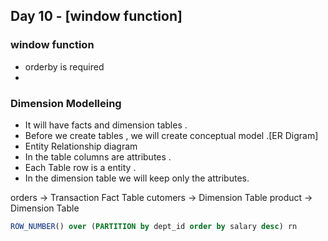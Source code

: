## Day 10 - [window function]

### window function
* orderby is required
* 


### Dimension Modelleing 
- It will have facts and dimension tables .
- Before we create tables , we will create conceptual model .[ER Digram]
- Entity Relationship diagram 
- In the table columns are attributes .
- Each Table row is a entity . 
- In the dimension table we will keep only the attributes. 

orders -> Transaction Fact Table
cutomers -> Dimension Table 
product -> Dimension Table 


```sql
ROW_NUMBER() over (PARTITION by dept_id order by salary desc) rn

```

###